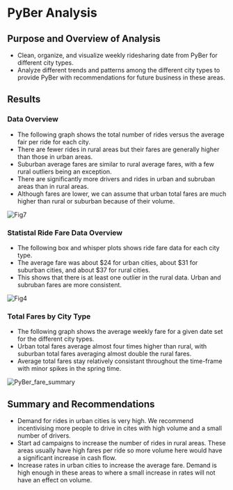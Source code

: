 # PyBer Analysis

## Purpose and Overview of Analysis
- Clean, organize, and visualize weekly ridesharing date from PyBer for different city types.
- Analyze different trends and patterns among the different city types to provide PyBer with recommendations for future business in these areas.
## Results

### Data Overview
- The following graph shows the total number of rides versus the average fair per ride for each city.
- There are fewer rides in rural areas but their fares are generally higher than those in urban areas.
- Suburban average fares are similar to rural average fares, with a few rural outliers being an exception.
- There are significantly more drivers and rides in urban and subruban areas than in rural areas.
- Although fares are lower, we can assume that urban total fares are much higher than rural or suburban because of their volume.
 
![Fig7](https://user-images.githubusercontent.com/79877531/115662293-a1309380-a2f3-11eb-8af5-6ad791e82856.png)
 
### Statistal Ride Fare Data Overview
- The following box and whisper plots shows ride fare data for each city type.
- The average fare was about $24 for urban cities, about $31 for suburban cities, and about $37 for rural cities.
- This shows that there is at least one outlier in the rural data. Urban and subruban fares are more consistent.

![Fig4](https://user-images.githubusercontent.com/79877531/115662891-7eeb4580-a2f4-11eb-99bb-35d5d0b92afd.png)
 
### Total Fares by City Type
- The following graph shows the average weekly fare for a given date set for the different city types.
- Urban total fares average almost four times higher than rural, with suburban total fares averaging almost double the rural fares.
- Average total fares stay relatively consistant throughout the time-frame with minor spikes in the spring time.

![PyBer_fare_summary](https://user-images.githubusercontent.com/79877531/115661360-2f0b7f00-a2f2-11eb-865b-42410ba79adb.png)

## Summary and Recommendations
- Demand for rides in urban cities is very high. We recommend incentivising more people to drive in cites with high volume and a small number of drivers.
- Start ad campaigns to increase the number of rides in rural areas. These areas usually have high fares per ride so more volume here would have a significant increase in cash flow.
- Increase rates in urban cities to increase the average fare. Demand is high enough in these areas to where a small increase in rates will not have an effect on volume.
